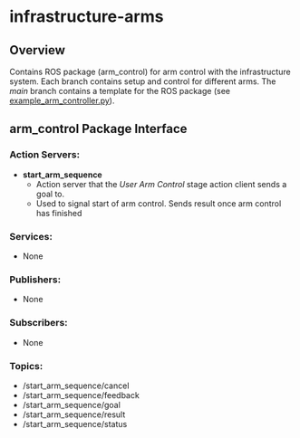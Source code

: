 # infrastructure-arms
## Overview
Contains ROS package (arm_control) for arm control with the infrastructure system. Each branch contains setup and control for different arms. The _main_ branch contains a template for the ROS package (see [example_arm_controller.py](https://github.com/OSUrobotics/infrastructure-arms/blob/main/arm_control/src/example_arm_controller.py)).

## arm_control Package Interface
### Action Servers:
- __start_arm_sequence__
  - Action server that the _User Arm Control_ stage action client sends a goal to.
  - Used to signal start of arm control. Sends result once arm control has finished
### Services:
- None
### Publishers:
- None
### Subscribers:
- None
### Topics:
- /start_arm_sequence/cancel
- /start_arm_sequence/feedback
- /start_arm_sequence/goal
- /start_arm_sequence/result
- /start_arm_sequence/status
